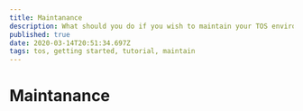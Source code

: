 ```yaml
---
title: Maintanance
description: What should you do if you wish to maintain your TOS environment
published: true
date: 2020-03-14T20:51:34.697Z
tags: tos, getting started, tutorial, maintain
---
```


# Maintanance
